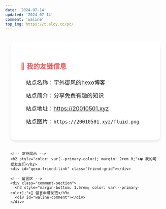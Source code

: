 ```yaml
---
date: '2024-07-14'
updated: '2024-07-14'
comment: 'waline'
top_img: https://t.alcy.cc/pc/
---
```


<head>
  <meta charset="UTF-8">
  <meta name="viewport" content="width=device-width, initial-scale=1.0">
  <title>友情链接 | 记录生活</title>
  <style>
    :root {
      --primary-color: #eb5757;
      --card-bg: rgba(255, 255, 255, 0.9);
    }

    /* 优化全局样式 */
    body {
      background: linear-gradient(135deg, #f5f7fa 0%, #c3cfe2 100%);
      min-height: 100vh;
    }

    /* 友链容器样式 */
    .friend-container {
      max-width: 1200px;
      margin: 2rem auto;
      padding: 0 1rem;
    }

    /* 我的友链信息卡片 */
    .my-info-card {
      background: var(--card-bg);
      border-radius: 15px;
      padding: 2rem;
      margin-bottom: 2rem;
      box-shadow: 0 4px 6px rgba(0, 0, 0, 0.1);
      backdrop-filter: blur(10px);
    }

    .info-item {
      display: flex;
      align-items: center;
      margin: 1rem 0;
      font-size: 1.1rem;
    }

    .info-item i {
      margin-right: 1rem;
      color: var(--primary-color);
    }

    /* 友链列表样式 */
    .friend-grid {
      display: grid;
      grid-template-columns: repeat(auto-fill, minmax(280px, 1fr));
      gap: 1.5rem;
      margin: 2rem 0;
    }

    .friend-card {
      background: var(--card-bg);
      border-radius: 12px;
      padding: 1.5rem;
      transition: transform 0.3s ease;
      display: flex;
      align-items: center;
    }

    .friend-card:hover {
      transform: translateY(-5px);
    }

    .friend-avatar {
      width: 60px;
      height: 60px;
      border-radius: 50%;
      margin-right: 1rem;
      object-fit: cover;
    }

    .friend-info {
      flex: 1;
    }

    .friend-name {
      font-weight: 600;
      margin-bottom: 0.5rem;
    }

    .friend-desc {
      font-size: 0.9em;
      color: #666;
      overflow: hidden;
      text-overflow: ellipsis;
      display: -webkit-box;
      -webkit-line-clamp: 2;
      -webkit-box-orient: vertical;
    }

    /* 留言区样式 */
    .comment-section {
      background: var(--card-bg);
      border-radius: 15px;
      padding: 2rem;
      margin-top: 2rem;
    }

    @media (max-width: 768px) {
      .friend-grid {
        grid-template-columns: 1fr;
      }
    }
  </style>
</head>

<body>
  <!-- 我的友链信息 -->
  <div class="friend-container">
    <div class="my-info-card">
      <h2 style="margin-bottom: 1.5rem; color: var(--primary-color);">📮 我的友链信息</h2>
      <div class="info-item">
        <i class="fas fa-seedling"></i>
        <span>站点名称：宇外御风的hexo博客</span>
      </div>
      <div class="info-item">
        <i class="fas fa-info-circle"></i>
        <span>站点简介：分享免费有趣的知识</span>
      </div>
      <div class="info-item">
        <i class="fas fa-link"></i>
        <span>站点地址：<a href="https://20010501.xyz" target="_blank">https://20010501.xyz</a></span>
      </div>
      <div class="info-item">
        <i class="fas fa-image"></i>
        <span>站点图片：<code>https://20010501.xyz/fluid.png</code></span>
      </div>
    </div>

    <!-- 友链展示 -->
    <h2 style="color: var(--primary-color); margin: 2rem 0;">🍀 我的可爱友友们</h2>
    <div id="qexo-friend-link" class="friend-grid"></div>

    <!-- 留言区 -->
    <div class="comment-section">
      <h3 style="margin-bottom: 1.5rem; color: var(--primary-color);">💌 留言申请友链</h3>
      <div id="waline-comment"></div>
    </div>
  </div>

  <script>
    // 加载Qexo友链
    loadQexoFriends({
      id: "qexo-friend-link",
      url: "https://hexoadmin.20010501.xyz",
      template: `
        <div class="friend-card">
          <img src="{avatar}" class="friend-avatar" alt="{name}">
          <div class="friend-info">
            <div class="friend-name">
              <a href="{link}" target="_blank">{name}</a>
            </div>
            <div class="friend-desc">{descr}</div>
          </div>
        </div>
      `
    });

    // 初始化Waline评论
    Waline.init({
      el: '#waline-comment',
      serverURL: 'https://your-waline-domain.com',
      comment: true,
      pageview: false,
      emoji: [
        'https://unpkg.com/@waline/emojis@1.1.0/weibo',
        'https://unpkg.com/@waline/emojis@1.1.0/bilibili'
      ],
      requiredMeta: ['nick', 'mail'],
      login: 'enable',
    });
  </script>
</body>
